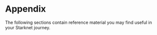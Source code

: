 # Appendix

The following sections contain reference material you may find useful in your
Starknet journey.
